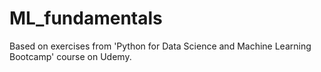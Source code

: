 # ML_fundamentals
 Based on exercises from 'Python for Data Science and Machine Learning Bootcamp' course on Udemy.
